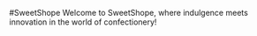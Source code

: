 #SweetShope
Welcome to SweetShope, where indulgence meets innovation in the world of confectionery!
